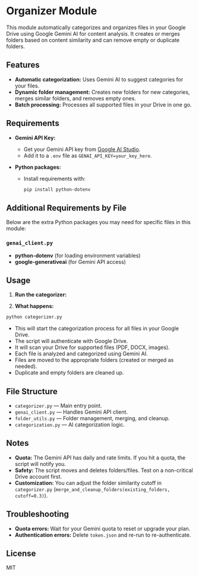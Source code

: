 # Organizer Module

This module automatically categorizes and organizes files in your Google Drive using Google Gemini AI for content analysis. It creates or merges folders based on content similarity and can remove empty or duplicate folders.

## Features

- **Automatic categorization:** Uses Gemini AI to suggest categories for your files.
- **Dynamic folder management:** Creates new folders for new categories, merges similar folders, and removes empty ones.
- **Batch processing:** Processes all supported files in your Drive in one go.

## Requirements
- **Gemini API Key:**  
  - Get your Gemini API key from [Google AI Studio](https://aistudio.google.com/app/apikey).
  - Add it to a `.env` file as `GENAI_API_KEY=your_key_here`.

- **Python packages:**  
  - Install requirements with:
    ```bash
    pip install python-dotenv  
    ```
## Additional Requirements by File

Below are the extra Python packages you may need for specific files in this module:

### `genai_client.py`

- **python-dotenv** (for loading environment variables)
- **google-generativeai** (for Gemini API access)

## Usage

1. **Run the categorizer:**

2. **What happens:**

```bash
python categorizer.py
```

- This will start the categorization process for all files in your Google Drive.
- The script will authenticate with Google Drive.
- It will scan your Drive for supported files (PDF, DOCX, images).
- Each file is analyzed and categorized using Gemini AI.
- Files are moved to the appropriate folders (created or merged as needed).
- Duplicate and empty folders are cleaned up.

## File Structure

- `categorizer.py` — Main entry point.
- `genai_client.py` — Handles Gemini API client.
- `folder_utils.py` — Folder management, merging, and cleanup.
- `categorization.py` — AI categorization logic.

## Notes

- **Quota:** The Gemini API has daily and rate limits. If you hit a quota, the script will notify you.
- **Safety:** The script moves and deletes folders/files. Test on a non-critical Drive account first.
- **Customization:** You can adjust the folder similarity cutoff in `categorizer.py` (`merge_and_cleanup_folders(existing_folders, cutoff=0.3)`).

## Troubleshooting

- **Quota errors:** Wait for your Gemini quota to reset or upgrade your plan.
- **Authentication errors:** Delete `token.json` and re-run to re-authenticate.

## License

MIT